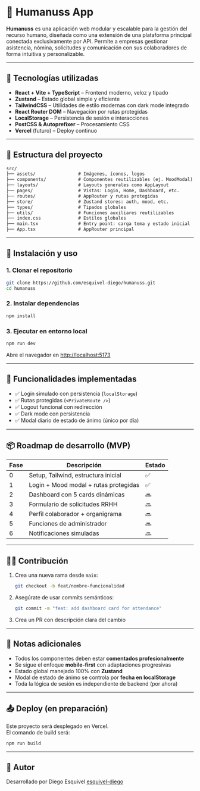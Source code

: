 # 🧠 Humanuss App

**Humanuss** es una aplicación web modular y escalable para la gestión del recurso humano, diseñada como una extensión de una plataforma principal conectada exclusivamente por API. Permite a empresas gestionar asistencia, nómina, solicitudes y comunicación con sus colaboradores de forma intuitiva y personalizable.

---

## 🚀 Tecnologías utilizadas

- **React + Vite + TypeScript** – Frontend moderno, veloz y tipado
- **Zustand** – Estado global simple y eficiente
- **TailwindCSS** – Utilidades de estilo modernas con dark mode integrado
- **React Router DOM** – Navegación por rutas protegidas
- **LocalStorage** – Persistencia de sesión e interacciones
- **PostCSS & Autoprefixer** – Procesamiento CSS
- **Vercel** (futuro) – Deploy continuo

---

## 📁 Estructura del proyecto

```txt
src/
├── assets/                # Imágenes, íconos, logos
├── components/            # Componentes reutilizables (ej. MoodModal)
├── layouts/               # Layouts generales como AppLayout
├── pages/                 # Vistas: Login, Home, Dashboard, etc.
├── routes/                # AppRouter y rutas protegidas
├── store/                 # Zustand stores: auth, mood, etc.
├── types/                 # Tipados globales
├── utils/                 # Funciones auxiliares reutilizables
├── index.css              # Estilos globales
├── main.tsx               # Entry point: carga tema y estado inicial
├── App.tsx                # AppRouter principal
```

---

## 🧪 Instalación y uso

### 1. Clonar el repositorio

```bash
git clone https://github.com/esquivel-diego/humanuss.git
cd humanuss
```

### 2. Instalar dependencias

```bash
npm install
```

### 3. Ejecutar en entorno local

```bash
npm run dev
```

Abre el navegador en [http://localhost:5173](http://localhost:5173)

---

## 🔐 Funcionalidades implementadas

- ✅ Login simulado con persistencia (`localStorage`)
- ✅ Rutas protegidas (`<PrivateRoute />`)
- ✅ Logout funcional con redirección
- ✅ Dark mode con persistencia
- ✅ Modal diario de estado de ánimo (único por día)

---

## 📦 Roadmap de desarrollo (MVP)

| Fase | Descripción                            | Estado  |
|------|----------------------------------------|---------|
| 0    | Setup, Tailwind, estructura inicial    | ✅      |
| 1    | Login + Mood modal + rutas protegidas  | ✅      |
| 2    | Dashboard con 5 cards dinámicas        | 🔜      |
| 3    | Formulario de solicitudes RRHH         | 🔜      |
| 4    | Perfil colaborador + organigrama       | 🔜      |
| 5    | Funciones de administrador             | 🔜      |
| 6    | Notificaciones simuladas               | 🔜      |

---

## 🧑‍💻 Contribución

1. Crea una nueva rama desde `main`:
   ```bash
   git checkout -b feat/nombre-funcionalidad
   ```

2. Asegúrate de usar commits semánticos:
   ```bash
   git commit -m "feat: add dashboard card for attendance"
   ```

3. Crea un PR con descripción clara del cambio

---

## 📎 Notas adicionales

- Todos los componentes deben estar **comentados profesionalmente**
- Se sigue el enfoque **mobile-first** con adaptaciones progresivas
- Estado global manejado 100% con **Zustand**
- Modal de estado de ánimo se controla por **fecha en localStorage**
- Toda la lógica de sesión es independiente de backend (por ahora)

---

## 📤 Deploy (en preparación)

Este proyecto será desplegado en Vercel.  
El comando de build será:

```bash
npm run build
```

---

## 🧑 Autor

Desarrollado por Diego Esquivel
[esquivel-diego](https://github.com/esquivel-diego)
